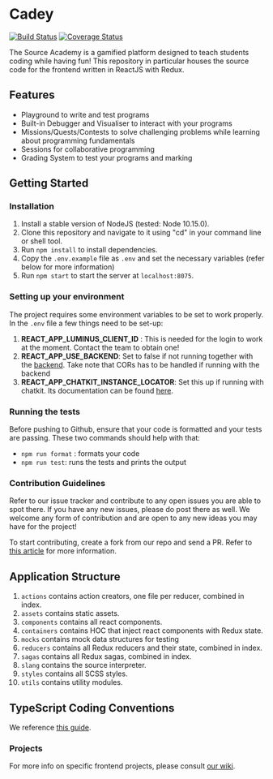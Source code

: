 # Cadey

[![Build Status](https://travis-ci.org/source-academy/cadet-frontend.svg?branch=master)](https://travis-ci.org/source-academy/cadet-frontend)
[![Coverage Status](https://coveralls.io/repos/github/source-academy/cadet-frontend/badge.svg?branch=master)](https://coveralls.io/github/source-academy/cadet-frontend?branch=master)

The Source Academy is a gamified platform designed to teach students coding while having fun! This repository in particular houses the source code for the frontend written in ReactJS with Redux.

## Features
- Playground to write and test programs
- Built-in Debugger and Visualiser to interact with your programs
- Missions/Quests/Contests to solve challenging problems while learning about programming fundamentals
- Sessions for collaborative programming
- Grading System to test your programs and marking

## Getting Started

### Installation 
1. Install a stable version of NodeJS (tested: Node 10.15.0).
2. Clone this repository and navigate to it using "cd" in your command line or shell tool.
3. Run `npm install` to install dependencies.
4. Copy the `.env.example` file as `.env` and set the necessary variables (refer below for more information)
5. Run `npm start` to start the server at `localhost:8075`.

### Setting up your environment

The project requires some environment variables to be set to work properly. In the `.env` file a few things need to be set-up:

1. **REACT_APP_LUMINUS_CLIENT_ID** : This is needed for the login to work at the moment. Contact the team to obtain one!
2. **REACT_APP_USE_BACKEND**: Set to false if not running together with the [backend](https://github.com/source-academy/cadet). Take note that CORs has to be handled if running with the backend
3. **REACT_APP_CHATKIT_INSTANCE_LOCATOR**: Set this up if running with chatkit. Its documentation can be found [here](https://pusher.com/docs/chatkit).

### Running the tests 

Before pushing to Github, ensure that your code is formatted and your tests are passing. These two commands should help with that:

- `npm run format` : formats your code
- `npm run test`: runs the tests and prints the output

### Contribution Guidelines

Refer to our issue tracker and contribute to any open issues you are able to spot there. If you have any new issues, please do post there as well. We welcome any form of contribution and are open to any new ideas you may have for the project!

To start contributing, create a fork from our repo and send a PR. Refer to [this article](https://help.github.com/en/articles/fork-a-repo) for more information.

## Application Structure

1. `actions` contains action creators, one file per reducer, combined in index.
2. `assets` contains static assets.
3. `components` contains all react components.
4. `containers` contains HOC that inject react components with Redux state.
5. `mocks` contains mock data structures for testing
6. `reducers` contains all Redux reducers and their state, combined in index.
7. `sagas` contains all Redux sagas, combined in index.
8. `slang` contains the source interpreter.
9. `styles` contains all SCSS styles.
10. `utils` contains utility modules.

## TypeScript Coding Conventions

We reference [this guide](https://github.com/piotrwitek/react-redux-typescript-guide).

### Projects

For more info on specific frontend projects, please consult [our wiki](https://github.com/source-academy/cadet-frontend/wiki).
